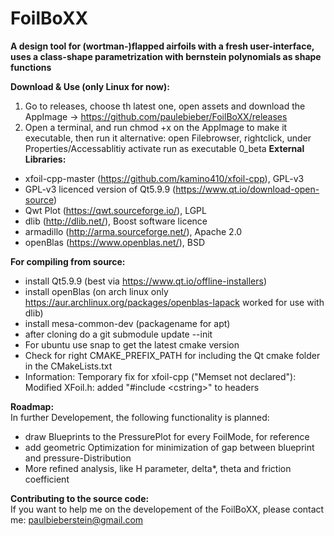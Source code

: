 # FoilBoXX
__A design tool for (wortman-)flapped airfoils with a fresh user-interface, uses a class-shape parametrization with bernstein polynomials as shape functions__

__Download & Use (only Linux for now):__

1) Go to releases, choose th latest one, open assets and download the AppImage
    -> https://github.com/paulebieber/FoilBoXX/releases
2) Open a terminal, and run chmod +x on the AppImage to make it executable, then run it
    alternative: open Filebrowser, rightclick, under Properties/Accessablitiy activate run as executable
0_beta
__External Libraries:__
- xfoil-cpp-master (https://github.com/kamino410/xfoil-cpp), GPL-v3
- GPL-v3 licenced version of Qt5.9.9 (https://www.qt.io/download-open-source)
- Qwt Plot (https://qwt.sourceforge.io/), LGPL
- dlib (http://dlib.net/), Boost software licence
- armadillo (http://arma.sourceforge.net/), Apache 2.0
- openBlas (https://www.openblas.net/), BSD

__For compiling from source:__
- install Qt5.9.9 (best via https://www.qt.io/offline-installers)
- install openBlas (on arch linux only https://aur.archlinux.org/packages/openblas-lapack worked for use with dlib)
- install mesa-common-dev (packagename for apt)
- after cloning do a git submodule update --init
- For ubuntu use snap to get the latest cmake version
- Check for right CMAKE_PREFIX_PATH for including the Qt cmake folder in the CMakeLists.txt
- Information: Temporary fix for xfoil-cpp ("Memset not declared"): Modified XFoil.h: added "#include \<cstring\>" to headers

__Roadmap:__\
In further Developement, the following functionality is planned:
- draw Blueprints to the PressurePlot for every FoilMode, for reference
- add geometric Optimization for minimization of gap between blueprint and pressure-Distribution
- More refined analysis, like H parameter, delta*, theta and friction coefficient

__Contributing to the source code:__\
If you want to help me on the developement of the FoilBoXX, please contact me:
paulbieberstein@gmail.com
